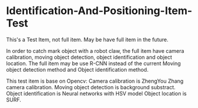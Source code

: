 # Identification-And-Positioning-Item-Test
This's a Test Item, not full item. May be have full item in the future.

In order to catch mark object with a robot claw, the full item have camera calibration, moving object detection, object identification and object location.
The full item may be use R-CNN instead of the current Moving object detection method and Object identification method.

This test item is base on Opencv:
Camera calibration is ZhengYou Zhang camera calibration.
Moving object detection is background substract.
Object identification is Neural networks with HSV model
Object location is SURF.


